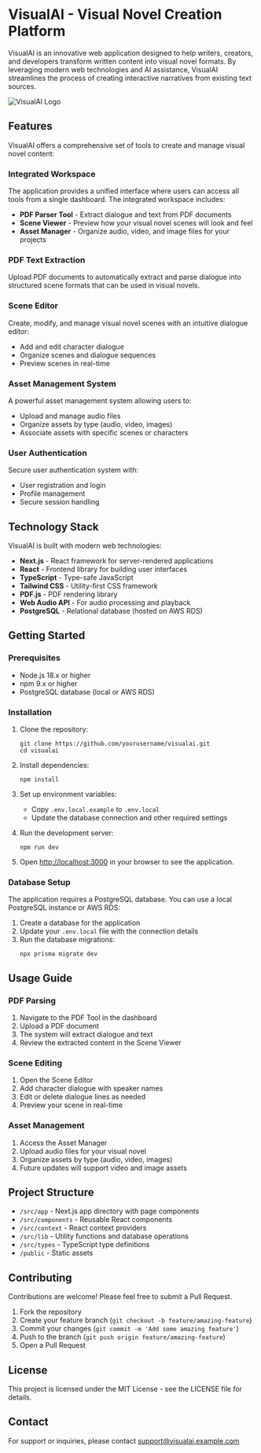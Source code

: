 # VisualAI - Visual Novel Creation Platform

VisualAI is an innovative web application designed to help writers, creators, and developers transform written content into visual novel formats. By leveraging modern web technologies and AI assistance, VisualAI streamlines the process of creating interactive narratives from existing text sources.

![VisualAI Logo](./public/images/logo.png)

## Features

VisualAI offers a comprehensive set of tools to create and manage visual novel content:

### Integrated Workspace

The application provides a unified interface where users can access all tools from a single dashboard. The integrated workspace includes:

- **PDF Parser Tool** - Extract dialogue and text from PDF documents
- **Scene Viewer** - Preview how your visual novel scenes will look and feel
- **Asset Manager** - Organize audio, video, and image files for your projects

### PDF Text Extraction

Upload PDF documents to automatically extract and parse dialogue into structured scene formats that can be used in visual novels.

### Scene Editor

Create, modify, and manage visual novel scenes with an intuitive dialogue editor:
- Add and edit character dialogue
- Organize scenes and dialogue sequences
- Preview scenes in real-time

### Asset Management System

A powerful asset management system allowing users to:
- Upload and manage audio files
- Organize assets by type (audio, video, images)
- Associate assets with specific scenes or characters

### User Authentication

Secure user authentication system with:
- User registration and login
- Profile management
- Secure session handling

## Technology Stack

VisualAI is built with modern web technologies:

- **Next.js** - React framework for server-rendered applications
- **React** - Frontend library for building user interfaces
- **TypeScript** - Type-safe JavaScript
- **Tailwind CSS** - Utility-first CSS framework
- **PDF.js** - PDF rendering library
- **Web Audio API** - For audio processing and playback
- **PostgreSQL** - Relational database (hosted on AWS RDS)

## Getting Started

### Prerequisites

- Node.js 18.x or higher
- npm 9.x or higher
- PostgreSQL database (local or AWS RDS)

### Installation

1. Clone the repository:
   ```
   git clone https://github.com/yourusername/visualai.git
   cd visualai
   ```

2. Install dependencies:
   ```
   npm install
   ```

3. Set up environment variables:
   - Copy `.env.local.example` to `.env.local`
   - Update the database connection and other required settings

4. Run the development server:
   ```
   npm run dev
   ```

5. Open [http://localhost:3000](http://localhost:3000) in your browser to see the application.

### Database Setup

The application requires a PostgreSQL database. You can use a local PostgreSQL instance or AWS RDS:

1. Create a database for the application
2. Update your `.env.local` file with the connection details
3. Run the database migrations:
   ```
   npx prisma migrate dev
   ```

## Usage Guide

### PDF Parsing

1. Navigate to the PDF Tool in the dashboard
2. Upload a PDF document
3. The system will extract dialogue and text
4. Review the extracted content in the Scene Viewer

### Scene Editing

1. Open the Scene Editor
2. Add character dialogue with speaker names
3. Edit or delete dialogue lines as needed
4. Preview your scene in real-time

### Asset Management

1. Access the Asset Manager
2. Upload audio files for your visual novel
3. Organize assets by type (audio, video, images)
4. Future updates will support video and image assets

## Project Structure

- `/src/app` - Next.js app directory with page components
- `/src/components` - Reusable React components
- `/src/context` - React context providers
- `/src/lib` - Utility functions and database operations
- `/src/types` - TypeScript type definitions
- `/public` - Static assets

## Contributing

Contributions are welcome! Please feel free to submit a Pull Request.

1. Fork the repository
2. Create your feature branch (`git checkout -b feature/amazing-feature`)
3. Commit your changes (`git commit -m 'Add some amazing feature'`)
4. Push to the branch (`git push origin feature/amazing-feature`)
5. Open a Pull Request

## License

This project is licensed under the MIT License - see the LICENSE file for details.

## Contact

For support or inquiries, please contact support@visualai.example.com


